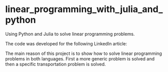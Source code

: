 # linear_programming_with_julia_and_python
Using Python and Julia to solve linear programming problems. 

The code was developed for the following LinkedIn article: 

The main reason of this project is to show how to solve linear programming problems in both languages. First a more generic problem is solved and then a specific transportation problem is solved. 
